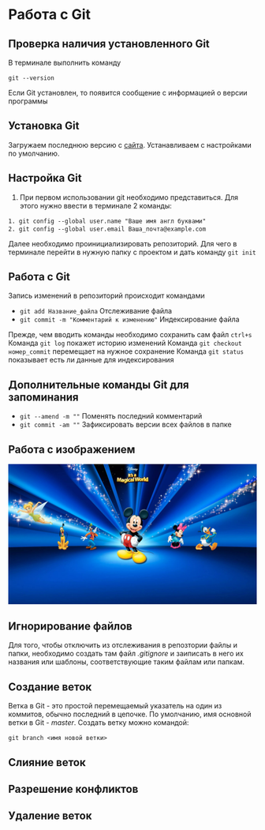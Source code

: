 # Работа с Git

## Проверка наличия установленного Git

В терминале выполнить команду 
```
git --version
```

Если Git установлен, то появится сообщение с информацией о версии программы

## Установка Git

Загружаем последнюю версию с [сайта](https://git-scm.com/book/ru/v2/%D0%92%D0%B2%D0%B5%D0%B4%D0%B5%D0%BD%D0%B8%D0%B5-%D0%A3%D1%81%D1%82%D0%B0%D0%BD%D0%BE%D0%B2%D0%BA%D0%B0-Git). Устанавливаем с настройками по умолчанию.

## Настройка Git

1. При первом использовании git необходимо представиться. Для этого нужно ввести в терминале 2 команды:

```
1. git config --global user.name "Ваше имя англ буквами"
2. git config --global user.email Ваша_почта@example.com
```
 Далее необходимо проинициализировать репозиторий. Для чего в терминале перейти в нужную папку с проектом и дать команду ```git init```
## Работа с Git

 Запись изменений в репозиторий происходит командами 
* ```git add Название_файла``` Отслеживание файла
* ```git commit -m "Комментарий к изменению"``` Индексирование файла

Прежде, чем вводить команды необходимо сохранить сам файл ```ctrl+s```
 Команда ```git log``` покажет историю изменений
 Команда ```git checkout номер_commit``` перемещает на нужное сохранение
 Команда ```git status``` показывает есть ли данные для индексирования

## Дополнительные команды Git для запоминания

* ```git --amend -m ""``` Поменять последний комментарий
* ```git commit -am ""``` Зафиксировать версии всех файлов в папке

## Работа с изображением
![Disney](iI5YCCAON.jpg)

## Игнорирование файлов
Для того, чтобы отключить из отслеживания в репозтории файлы и папки, необходимо создать там файл *.gitignore* и заиписать в него их названия или шаблоны, соответствующие таким файлам или папкам.

## Создание веток
Ветка в Git - это простой перемещаемый указатель на один из коммитов, обычно последний в цепочке. По умолчанию, имя основной ветки в Git - _master_. Создать ветку можно командой:
```
git branch <имя новой ветки>
```

## Слияние веток

## Разрешение конфликтов

## Удаление веток